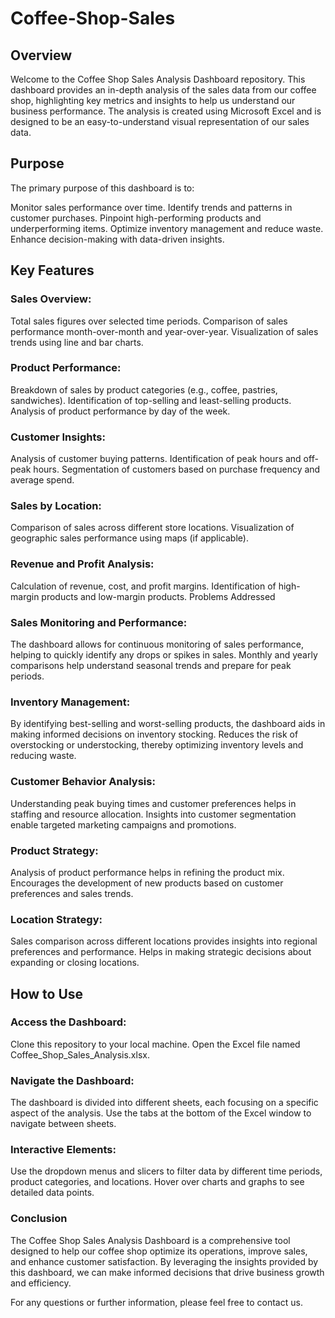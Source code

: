 # Coffee-Shop-Sales

## Overview
Welcome to the Coffee Shop Sales Analysis Dashboard repository. This dashboard provides an in-depth analysis of the sales data from our coffee shop, highlighting key metrics and insights to help us understand our business performance. The analysis is created using Microsoft Excel and is designed to be an easy-to-understand visual representation of our sales data.

## Purpose
The primary purpose of this dashboard is to:

Monitor sales performance over time.
Identify trends and patterns in customer purchases.
Pinpoint high-performing products and underperforming items.
Optimize inventory management and reduce waste.
Enhance decision-making with data-driven insights.

## Key Features
### Sales Overview:

Total sales figures over selected time periods.
Comparison of sales performance month-over-month and year-over-year.
Visualization of sales trends using line and bar charts.
### Product Performance:

Breakdown of sales by product categories (e.g., coffee, pastries, sandwiches).
Identification of top-selling and least-selling products.
Analysis of product performance by day of the week.
### Customer Insights:

Analysis of customer buying patterns.
Identification of peak hours and off-peak hours.
Segmentation of customers based on purchase frequency and average spend.
### Sales by Location:

Comparison of sales across different store locations.
Visualization of geographic sales performance using maps (if applicable).
### Revenue and Profit Analysis:

Calculation of revenue, cost, and profit margins.
Identification of high-margin products and low-margin products.
Problems Addressed
### Sales Monitoring and Performance:

The dashboard allows for continuous monitoring of sales performance, helping to quickly identify any drops or spikes in sales.
Monthly and yearly comparisons help understand seasonal trends and prepare for peak periods.
### Inventory Management:

By identifying best-selling and worst-selling products, the dashboard aids in making informed decisions on inventory stocking.
Reduces the risk of overstocking or understocking, thereby optimizing inventory levels and reducing waste.
### Customer Behavior Analysis:

Understanding peak buying times and customer preferences helps in staffing and resource allocation.
Insights into customer segmentation enable targeted marketing campaigns and promotions.
### Product Strategy:

Analysis of product performance helps in refining the product mix.
Encourages the development of new products based on customer preferences and sales trends.
### Location Strategy:

Sales comparison across different locations provides insights into regional preferences and performance.
Helps in making strategic decisions about expanding or closing locations.
## How to Use
### Access the Dashboard:

Clone this repository to your local machine.
Open the Excel file named Coffee_Shop_Sales_Analysis.xlsx.
### Navigate the Dashboard:

The dashboard is divided into different sheets, each focusing on a specific aspect of the analysis.
Use the tabs at the bottom of the Excel window to navigate between sheets.
### Interactive Elements:

Use the dropdown menus and slicers to filter data by different time periods, product categories, and locations.
Hover over charts and graphs to see detailed data points.
### Conclusion
The Coffee Shop Sales Analysis Dashboard is a comprehensive tool designed to help our coffee shop optimize its operations, improve sales, and enhance customer satisfaction. By leveraging the insights provided by this dashboard, we can make informed decisions that drive business growth and efficiency.

For any questions or further information, please feel free to contact us.

